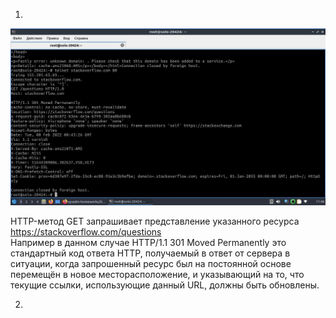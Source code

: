1.  


![alt text](https://github.com/DSolokhin/devops-netology/blob/master/net1/1.jpg)  

HTTP-метод GET запрашивает представление указанного ресурса https://stackoverflow.com/questions  
Например в данном случае HTTP/1.1 301 Moved Permanently это стандартный код ответа HTTP, получаемый в ответ от сервера в ситуации, когда запрошенный ресурс был на постоянной основе перемещён в новое месторасположение, и указывающий на то, что текущие ссылки, использующие данный URL, должны быть обновлены.  

2. 
